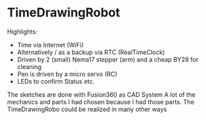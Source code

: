 # TimeDrawingRobot
Highlights:
- Time via Internet (WiFi)
- Alternatively / as a backup via RTC (RealTimeClock)
- Driven by 2 (small) Nema17 stepper (arm) and a cheap BY28 for cleaning
- Pen is driven by a micro servo (RC)
- LEDs to confirm Status etc.

The sketches are done with Fusion360 as CAD System
A lot of the mechanics and parts I had chosen because I had those parts. 
The TimeDrawingRobo could be realized in many other ways
